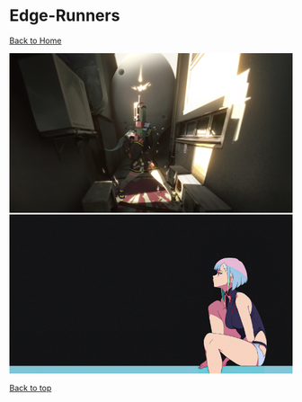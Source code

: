 # Edge-Runners

[Back to Home](https://github.com/RickyFoots/Wallpapers/tree/main)

</h1>

<img src="https://github.com/RickyFoots/Wallpapers/blob/main/Collection/Anime%20%26%20Manga/Edge%20Runners/00364.jpg">

<img src="https://github.com/RickyFoots/Wallpapers/blob/main/Collection/Anime%20%26%20Manga/Edge%20Runners/girl-on-black.png">

[Back to top](#Top)